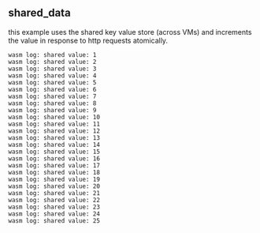 
## shared_data

this example uses the shared key value store (across VMs) 
and increments the value in response to http requests atomically.

```
wasm log: shared value: 1
wasm log: shared value: 2
wasm log: shared value: 3
wasm log: shared value: 4
wasm log: shared value: 5
wasm log: shared value: 6
wasm log: shared value: 7
wasm log: shared value: 8
wasm log: shared value: 9
wasm log: shared value: 10
wasm log: shared value: 11
wasm log: shared value: 12
wasm log: shared value: 13
wasm log: shared value: 14
wasm log: shared value: 15
wasm log: shared value: 16
wasm log: shared value: 17
wasm log: shared value: 18
wasm log: shared value: 19
wasm log: shared value: 20
wasm log: shared value: 21
wasm log: shared value: 22
wasm log: shared value: 23
wasm log: shared value: 24
wasm log: shared value: 25
```
